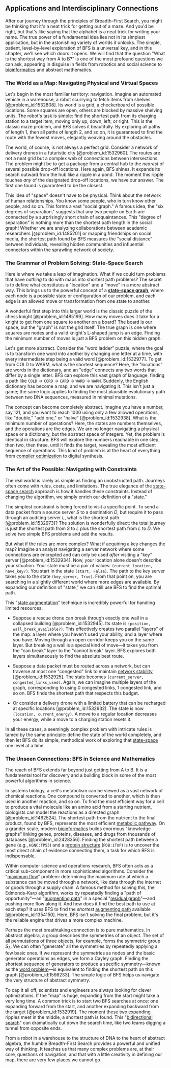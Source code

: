 ## Applications and Interdisciplinary Connections

After our journey through the principles of Breadth-First Search, you might be thinking that it's a neat trick for getting out of a maze. And you'd be right, but that's like saying that the alphabet is a neat trick for writing your name. The true power of a fundamental idea lies not in its simplest application, but in the astonishing variety of worlds it unlocks. The simple, patient, level-by-level exploration of BFS is a universal key, and in this chapter, we'll see which doors it opens. We will find that the question "What is the shortest way from A to B?" is one of the most profound questions we can ask, appearing in disguise in fields from robotics and social science to [bioinformatics](@article_id:146265) and abstract mathematics.

### The World as a Map: Navigating Physical and Virtual Spaces

Let's begin in the most familiar territory: navigation. Imagine an automated vehicle in a warehouse, a robot scurrying to fetch items from shelves [@problem_id:1532808]. Its world is a grid, a checkerboard of possible locations. Some squares are open, others are blocked by massive shelving units. The robot's task is simple: find the shortest path from its charging station to a target item, moving only up, down, left, or right. This is the classic maze problem, and BFS solves it beautifully. By exploring all paths of length 1, then all paths of length 2, and so on, it is guaranteed to find the route with the fewest moves, elegantly weaving around the obstacles.

The world, of course, is not always a perfect grid. Consider a network of delivery drones in a futuristic city [@problem_id:1532960]. The routes are not a neat grid but a complex web of connections between intersections. The problem might be to get a package from a central hub to the *nearest* of several possible drop-off locations. Here again, BFS shines. It expands its search outward from the hub like a ripple in a pond. The moment this ripple touches *any* of the designated drop-off locations, we have our answer. The first one found is guaranteed to be the closest.

This idea of "space" doesn't have to be physical. Think about the network of human relationships. You know some people, who in turn know other people, and so on. This forms a vast "social graph." A famous idea, the "six degrees of separation," suggests that any two people on Earth are connected by a surprisingly short chain of acquaintances. This "degree of separation" is nothing more than the shortest path length in the social graph! Whether we are analyzing collaborations between academic researchers [@problem_id:1485201] or mapping friendships on social media, the shortest path found by BFS measures the "social distance" between individuals, revealing hidden communities and influential connectors within the sprawling network of society.

### The Grammar of Problem Solving: State-Space Search

Here is where we take a leap of imagination. What if we could turn problems that have *nothing* to do with maps into shortest path problems? The secret is to define what constitutes a "location" and a "move" in a more abstract way. This brings us to the powerful concept of a **[state-space graph](@article_id:264107)**, where each node is a possible state or configuration of our problem, and each edge is an allowed move or transformation from one state to another.

A wonderful first step into this larger world is the classic puzzle of the chess knight [@problem_id:1485199]. How many moves does it take for a knight to get from one square to another on a board? The board is our space, but the "graph" is not the grid itself. The true graph is one where squares are nodes and a valid knight's L-shaped jump is an edge. Finding the minimum number of moves is just a BFS problem on this hidden graph.

Let's get more abstract. Consider the "word ladder" puzzle, where the goal is to transform one word into another by changing one letter at a time, with every intermediate step being a valid word [@problem_id:1532977]. To get from COLD to WARM, what is the shortest sequence? Here, the "locations" are words in the dictionary, and an "edge" connects any two words that differ by a single letter. BFS can explore this vast graph of language, finding a path like `COLD` $\to$ `CORD` $\to$ `CARD` $\to$ `WARD` $\to$ `WARM`. Suddenly, the English dictionary has become a map, and we are navigating it. This isn't just a game; the same logic applies to finding the most plausible evolutionary path between two DNA sequences, measured in minimal mutations.

The concept can become completely abstract. Imagine you have a number, say 121, and you want to reach 1000 using only a few allowed operations, like "double," "add one," or "halve" [@problem_id:1532938]. What is the minimum number of operations? Here, the states are numbers themselves, and the operations are the edges. We are no longer navigating a physical space or a dictionary, but the abstract space of integers. Yet, the problem is identical in structure. BFS will explore the numbers reachable in one step, then two, then three, until it finds the target, revealing the most efficient sequence of operations. This kind of problem is at the heart of everything from [compiler optimization](@article_id:635690) to digital synthesis.

### The Art of the Possible: Navigating with Constraints

The real world is rarely as simple as finding an unobstructed path. Journeys often come with rules, costs, and limitations. The true elegance of the [state-space search](@article_id:273795) approach is how it handles these constraints. Instead of changing the algorithm, we simply enrich our definition of a "state."

The simplest constraint is being forced to visit a specific point. To send a data packet from a source server $S$ to a destination $D$, but require it to pass through an auditing server $L$, what is the shortest path [@problem_id:1532973]? The solution is wonderfully direct: the total journey is just the shortest path from $S$ to $L$ plus the shortest path from $L$ to $D$. We solve two simple BFS problems and add the results.

But what if the rules are more complex? What if acquiring a key changes the map? Imagine an analyst navigating a server network where some connections are encrypted and can only be used *after* visiting a "key" server [@problem_id:1532934]. Now, your location alone doesn't describe your situation. Your state must be a pair of values: `(current_location, have_key?)`. You start in the state `(start, False)`. The path to the key server takes you to the state `(key_server, True)`. From that point on, you are searching in a slightly different world where more edges are available. By expanding our definition of "state," we can still use BFS to find the optimal path.

This "[state augmentation](@article_id:140375)" technique is incredibly powerful for handling limited resources.
-   Suppose a rescue drone can break through exactly one wall in a collapsed building [@problem_id:1532945]. Its state is `(position, wall_break_available?)`. This effectively creates two parallel "layers" of the map: a layer where you haven't used your ability, and a layer where you have. Moving through an open corridor keeps you on the same layer. But breaking a wall is a special kind of move—it takes you from the "can break" layer to the "cannot break" layer. BFS explores both layers simultaneously to find the absolute best route.

-   Suppose a data packet must be routed across a network, but can traverse at most one "congested" link to maintain [network stability](@article_id:263993) [@problem_id:1532925]. The state becomes `(current_server, congested_links_used)`. Again, we can imagine multiple layers of the graph, corresponding to using 0 congested links, 1 congested link, and so on. BFS finds the shortest path that respects this budget.

-   Or consider a delivery drone with a limited battery that can be recharged at specific locations [@problem_id:1532932]. The state is now `(location, current_energy)`. A move to a regular location decreases your energy, while a move to a charging station resets it.

In all these cases, a seemingly complex problem with intricate rules is tamed by the same principle: define the state of the world completely, and then let BFS do its simple, methodical work of exploring that [state-space](@article_id:176580) one level at a time.

### The Unseen Connections: BFS in Science and Mathematics

The reach of BFS extends far beyond just getting from A to B. It is a fundamental tool for discovery and a building block in some of the most powerful algorithms in science.

In systems biology, a cell's metabolism can be viewed as a vast network of chemical reactions. One compound is converted to another, which is then used in another reaction, and so on. To find the most efficient way for a cell to produce a vital molecule like an amino acid from a starting nutrient, biologists can model the reactions as a directed graph [@problem_id:1462524]. The shortest path from the nutrient to the final product, found by BFS, represents the most efficient [metabolic pathway](@article_id:174403). On a grander scale, modern [bioinformatics](@article_id:146265) builds enormous "knowledge graphs" linking genes, proteins, diseases, and drugs from thousands of databases [@problem_id:2428356]. Finding the shortest path between a gene (e.g., `HGNC:TP53`) and a [protein structure](@article_id:140054) (`PDB:1TUP`) is to uncover the most direct chain of evidence connecting them, a task for which BFS is indispensable.

Within computer science and operations research, BFS often acts as a critical sub-component in more sophisticated algorithms. Consider the "[maximum flow](@article_id:177715)" problem: determining the maximum rate at which a substance can be moved through a network, like data through the internet or goods through a supply chain. A famous method for solving this, the Edmonds-Karp algorithm, works by repeatedly finding a "path of opportunity"—an "[augmenting path](@article_id:271984)" in a special "[residual graph](@article_id:272602)"—and pushing more flow along it. And how does it find the best path to use at each step? It uses BFS to find the *shortest* [augmenting path](@article_id:271984) available [@problem_id:1354150]. Here, BFS isn't solving the final problem, but it's the reliable engine that drives a more complex machine.

Perhaps the most breathtaking connection is to pure mathematics. In abstract algebra, a group describes the symmetries of an object. The set of all permutations of three objects, for example, forms the symmetric group $S_3$. We can often "generate" all the symmetries by repeatedly applying a few basic ones. If we represent the symmetries as nodes and the basic generator operations as edges, we form a Cayley graph. Finding the shortest sequence of generators to produce a specific symmetry—known as the [word problem](@article_id:135921)—is equivalent to finding the shortest path on this graph [@problem_id:1598233]. The simple logic of BFS helps us navigate the very structure of abstract symmetry.

To cap it all off, scientists and engineers are always looking for clever optimizations. If the "map" is huge, expanding from the start might take a very long time. A common trick is to start two BFS searches at once: one expanding forward from the start, and another expanding backward from the target [@problem_id:1532919]. The moment these two expanding ripples meet in the middle, a shortest path is found. This "[bidirectional search](@article_id:635771)" can dramatically cut down the search time, like two teams digging a tunnel from opposite ends.

From a robot in a warehouse to the structure of DNA to the heart of abstract algebra, the humble Breadth-First Search provides a powerful and unified way of thinking. It teaches us that many complex problems are, at their core, questions of navigation, and that with a little creativity in defining our map, there are very few places we cannot go.
